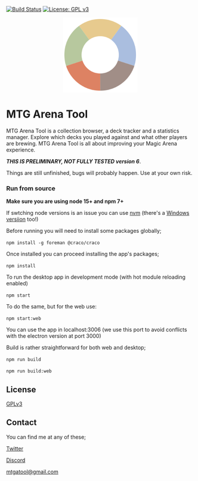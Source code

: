 [![Build Status](https://github.com/mtgatool/mtgatool-desktop/actions/workflows/build.yml/badge.svg?branch=master)](https://github.com/mtgatool/mtgatool-desktop/actions/workflows/build.yml)
[![License: GPL v3](https://img.shields.io/badge/License-GPLv3-blue.svg)](https://www.gnu.org/licenses/gpl-3.0)

<p align="center">
  <img width="200" height="200" src="https://github.com/Manuel-777/MTG-Arena-Tool-Metadata/raw/master/icon.png"><br>
  <b><h1>MTG Arena Tool</h1></b>
</p>

MTG Arena Tool is a collection browser, a deck tracker and a statistics manager. Explore which decks you played against and what other players are brewing. MTG Arena Tool is all about improving your Magic Arena experience.

***THIS IS PRELIMINARY, NOT FULLY TESTED version 6***.


Things are still unfinished, bugs will probably happen. Use at your own risk.

### Run from source

**Make sure you are using node 15+ and npm 7+**

If swtching node versions is an issue you can use [nvm](https://github.com/nvm-sh/nvm) (there's a [Windows versiion](https://github.com/coreybutler/nvm-windows) too!)


Before running you will need to install some packages globally;

```npm install -g foreman @craco/craco```

Once installed you can proceed installing the app's packages;

```npm install```


To run the desktop app in development mode (with hot module reloading enabled)

```npm start```

To do the same, but for the web use:

```npm start:web```

You can use the app in localhost:3006 (we use this port to avoid conflicts with the electron version at port 3000)


Build is rather straightforward for both web and desktop;

```npm run build```

```npm run build:web```

## License

[GPLv3](./LICENSE.md)

## Contact
You can find me at any of these;

[Twitter](https://twitter.com/MEtchegaray7)

[Discord](https://discord.gg/K9bPkJy)

[mtgatool@gmail.com](mailto:mtgatool@gmail.com)
